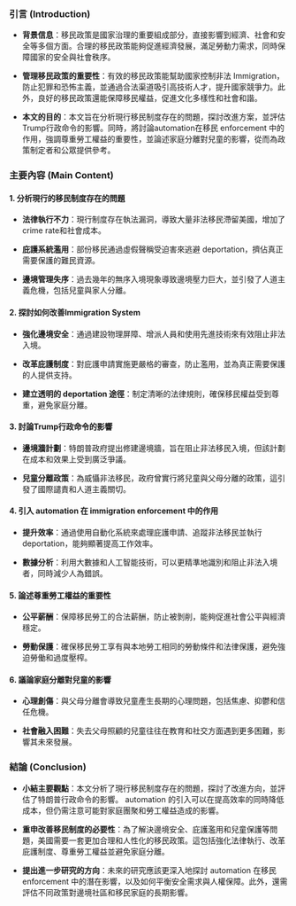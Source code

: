 ### 引言 (Introduction)

- **背景信息**：移民政策是國家治理的重要組成部分，直接影響到經濟、社會和安全等多個方面。合理的移民政策能夠促進經濟發展，滿足勞動力需求，同時保障國家的安全與社會秩序。

- **管理移民政策的重要性**：有效的移民政策能幫助國家控制非法 Immigration，防止犯罪和恐怖主義，並通過合法渠道吸引高技術人才，提升國家競爭力。此外，良好的移民政策還能保障移民權益，促進文化多樣性和社會和諧。

- **本文的目的**：本文旨在分析現行移民制度存在的問題，探討改進方案，並評估Trump行政命令的影響。同時，將討論automation在移民 enforcement 中的作用，強調尊重勞工權益的重要性，並論述家庭分離對兒童的影響，從而為政策制定者和公眾提供參考。

### 主要內容 (Main Content)

#### 1. 分析現行的移民制度存在的問題

- **法律執行不力**：現行制度存在執法漏洞，導致大量非法移民滯留美國，增加了crime rate和社會成本。
  
- **庇護系統濫用**：部份移民通過虛假聲稱受迫害來逃避 deportation，擠佔真正需要保護的難民資源。

- **邊境管理失序**：過去幾年的無序入境現象導致邊境壓力巨大，並引發了人道主義危機，包括兒童與家人分離。

#### 2. 探討如何改善Immigration System

- **強化邊境安全**：通過建設物理屏障、增派人員和使用先進技術來有效阻止非法入境。

- **改革庇護制度**：對庇護申請實施更嚴格的審查，防止濫用，並為真正需要保護的人提供支持。

- **建立透明的 deportation 途徑**：制定清晰的法律規則，確保移民權益受到尊重，避免家庭分離。

#### 3. 討論Trump行政命令的影響

- **邊境牆計劃**：特朗普政府提出修建邊境牆，旨在阻止非法移民入境，但該計劃在成本和效果上受到廣泛爭議。

- **兒童分離政策**：為威懾非法移民，政府曾實行將兒童與父母分離的政策，這引發了國際譴責和人道主義關切。

#### 4. 引入 automation 在 immigration enforcement 中的作用

- **提升效率**：通過使用自動化系統來處理庇護申請、追蹤非法移民並執行 deportation，能夠顯著提高工作效率。

- **數據分析**：利用大數據和人工智能技術，可以更精準地識別和阻止非法入境者，同時減少人為錯誤。

#### 5. 論述尊重勞工權益的重要性

- **公平薪酬**：保障移民勞工的合法薪酬，防止被剝削，能夠促進社會公平與經濟穩定。

- **勞動保護**：確保移民勞工享有與本地勞工相同的勞動條件和法律保護，避免強迫勞働和過度壓榨。

#### 6. 議論家庭分離對兒童的影響

- **心理創傷**：與父母分離會導致兒童產生長期的心理問題，包括焦慮、抑鬱和信任危機。

- **社會融入困難**：失去父母照顧的兒童往往在教育和社交方面遇到更多困難，影響其未來發展。

### 結論 (Conclusion)

- **小結主要觀點**：本文分析了現行移民制度存在的問題，探討了改進方向，並評估了特朗普行政命令的影響。 automation 的引入可以在提高效率的同時降低成本，但仍需注意可能對家庭團聚和勞工權益造成的影響。

- **重申改善移民制度的必要性**：為了解決邊境安全、庇護濫用和兒童保護等問題，美國需要一套更加合理和人性化的移民政策。這包括強化法律執行、改革庇護制度、尊重勞工權益並避免家庭分離。

- **提出進一步研究的方向**：未來的研究應該更深入地探討 automation 在移民 enforcement 中的潛在影響，以及如何平衡安全需求與人權保障。此外，還需評估不同政策對邊境社區和移民家庭的長期影響。